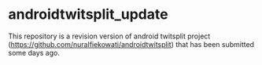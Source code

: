 # androidtwitsplit_update
This repository is a revision version of android twitsplit project (https://github.com/nuralfiekowati/androidtwitsplit) that has been submitted some days ago.
